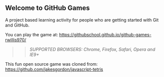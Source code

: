 ## Welcome to GitHub Games

A project based learning activity for people who are getting started with Git and GitHub.

You can play the game at: https://githubschool.github.io/github-games-rwillis970/

>> _*SUPPORTED BROWSERS*: Chrome, Firefox, Safari, Opera and IE9+_

This fun open source game was cloned from: https://github.com/jakesgordon/javascript-tetris
